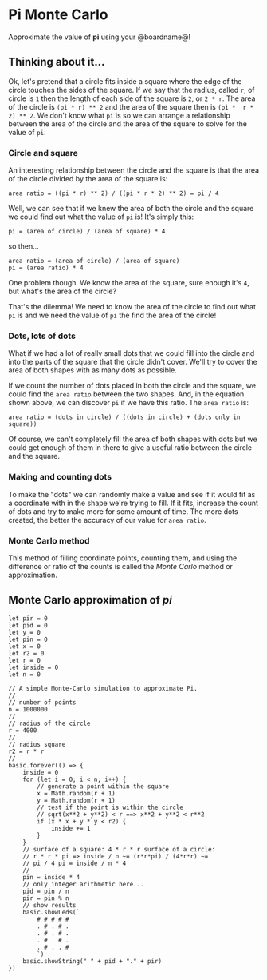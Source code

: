 # Pi Monte Carlo

Approximate the value of **pi** using your @boardname@!

## Thinking about it...

Ok, let's pretend that a circle fits inside a square where the edge of the circle touches the sides of the square. If we say that the radius, called ``r``, of circle is `1` then the length of each side of the square is `2`, or ``2 * r``. The area of the circle is ``(pi * r) ** 2`` and the area of the square then is ``(pi *  r * 2) ** 2``. We don't know what ``pi`` is so we can arrange a relationship between the area of the circle and the area of the square to solve for the value of ``pi``.

### Circle and square

An interesting relationship between the circle and the square is that the area of the circle divided by the area of the square is:

``area ratio = ((pi * r) ** 2) / ((pi * r * 2) ** 2) = pi / 4``

Well, we can see that if we knew the area of both the circle and the square we could find out what the value of ``pi`` is! It's simply this:

```
pi = (area of circle) / (area of square) * 4
```

so then...

```
area ratio = (area of circle) / (area of square)
pi = (area ratio) * 4
```

One problem though. We know the area of the square, sure enough it's `4`, but what's the area of the circle?

That's the dilemma! We need to know the area of the circle to find out what ``pi`` is and we need the value of ``pi`` the find the area of the circle!

### Dots, lots of dots

What if we had a lot of really small dots that we could fill into the circle and into the parts of the square that the circle didn't cover. We'll try to cover the area of both shapes with as many dots as possible.

If we count the number of dots placed in both the circle and the square, we could find the ``area ratio`` between the two shapes. And, in the equation shown above, we can discover ``pi`` if we have this ratio. The ``area ratio`` is:

``area ratio = (dots in circle) / ((dots in circle) + (dots only in square))``

Of course, we can't completely fill the area of both shapes with dots but we could get enough of them in there to give a useful ratio between the circle and the square.

### Making and counting dots

To make the "dots" we can randomly make a value and see if it would fit as a coordinate with in the shape we're trying to fill. If it fits, increase the count of dots and try to make more for some amount of time. The more dots created, the better the accuracy of our value for ``area ratio``.

### Monte Carlo method

This method of filling coordinate points, counting them, and using the difference or ratio of the counts is called the _Monte Carlo_ method or approximation.

## Monte Carlo approximation of _pi_

```blocks
let pir = 0
let pid = 0
let y = 0
let pin = 0
let x = 0
let r2 = 0
let r = 0
let inside = 0
let n = 0

// A simple Monte-Carlo simulation to approximate Pi.
//
// number of points
n = 1000000
//
// radius of the circle
r = 4000
//
// radius square
r2 = r * r
//
basic.forever(() => {
    inside = 0
    for (let i = 0; i < n; i++) {
        // generate a point within the square
        x = Math.random(r + 1)
        y = Math.random(r + 1)
        // test if the point is within the circle
        // sqrt(x**2 + y**2) < r ==> x**2 + y**2 < r**2
        if (x * x + y * y < r2) {
            inside += 1
        }
    }
    // surface of a square: 4 * r * r surface of a circle:
    // r * r * pi => inside / n ~= (r*r*pi) / (4*r*r) ~=
    // pi / 4 pi = inside / n * 4
    //
    pin = inside * 4
    // only integer arithmetic here...
    pid = pin / n
    pir = pin % n
    // show results
    basic.showLeds(`
        # # # # #
        . # . # .
        . # . # .
        . # . # .
        . # . . #
        `)
    basic.showString(" " + pid + "." + pir)
})
```
